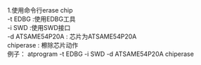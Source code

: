 
1.使用命令行erase chip
<br/>-t EDBG :使用EDBG工具
<br/>-i SWD  :使用SWD接口
<br/>-d ATSAME54P20A : 芯片为ATSAME54P20A
<br/>chiperase : 檫除芯片动作
<br/>例子： atprogram -t EDBG -i SWD -d ATSAME54P20A chiperase
